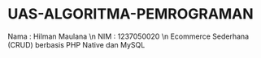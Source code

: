 # UAS-ALGORITMA-PEMROGRAMAN

Nama : Hilman Maulana \n
NIM : 1237050020 \n
Ecommerce Sederhana (CRUD) berbasis PHP Native dan MySQL
